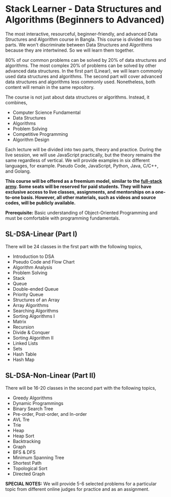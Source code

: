 # Stack Learner - Data Structures and Algorithms (Beginners to Advanced)

The most interactive, resourceful, beginner-friendly, and advanced Data Structures and Algorithm course in Bangla. This course is divided into two parts. We won't discriminate between Data Structures and Algorithms because they are intertwined. So we will learn them together.

80% of our common problems can be solved by 20% of data structures and algorithms. The most complex 20% of problems can be solved by other advanced data structures. In the first part (Linear), we will learn commonly used data structures and algorithms. The second part will cover advanced data structures and algorithms less commonly used. Nonetheless, both content will remain in the same repository.

The course is not just about data structures or algorithms. Instead, it combines,

-   Computer Science Fundamental
-   Data Structures
-   Algorithms
-   Problem Solving
-   Competitive Programming
-   Algorithm Design

Each lecture will be divided into two parts, theory and practice. During the live session, we will use JavaScript practically, but the theory remains the same regardless of vertical. We will provide examples in six different languages, for example. Pseudo Code, JavaScript, Python, Java, C/C++, and Golang.

**This course will be offered as a freemium model, similar to the [full-stack army](https://github.com/mrhm-dev/full-stack-army). Some seats will be reserved for paid students. They will have exclusive access to live classes, assignments, and mentorships on a one-to-one basis. However, all other materials, such as videos and source codes, will be publicly available.**

**Prerequisite:** Basic understanding of Object-Oriented Programming and must be comfortable with programming fundamentals.

## SL-DSA-Linear (Part I)

There will be 24 classes in the first part with the following topics,

-   Introduction to DSA
-   Pseudo Code and Flow Chart
-   Algorithm Analysis
-   Problem Solving
-   Stack
-   Queue
-   Double-ended Queue
-   Priority Queue
-   Structures of an Array
-   Array Algorithms
-   Searching Algorithms
-   Sorting Algorithms I
-   Matrix
-   Recursion
-   Divide & Conquer
-   Sorting Algorithm II
-   Linked Lists
-   Sets
-   Hash Table
-   Hash Map

## SL-DSA-Non-Linear (Part II)

There will be 16-20 classes in the second part with the following topics,

-   Greedy Algorithms
-   Dynamic Programmings
-   Binary Search Tree
-   Pre-order, Post-order, and In-order
-   AVL Tre
-   Trie
-   Heap
-   Heap Sort
-   Backtracking
-   Graph
-   BFS & DFS
-   Minimum Spanning Tree
-   Shortest Path
-   Topological Sort
-   Directed Graph

**SPECIAL NOTES:** We will provide 5-6 selected problems for a particular topic from different online judges for practice and as an assignment.
